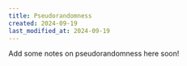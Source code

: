```yaml
---
title: Pseudorandomness
created: 2024-09-19
last_modified_at: 2024-09-19
---
```


Add some notes on pseudorandomness here soon!